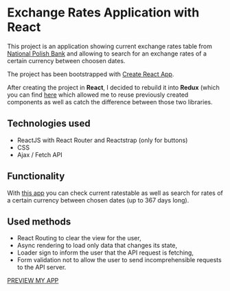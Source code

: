 # Exchange Rates Application with React

This project is an application showing current exchange rates table from [National Polish Bank](http://api.nbp.pl/en.html) and allowing to search for an exchange rates of a certain currency between choosen dates.

The project has been bootstrapped with [Create React App](https://github.com/facebookincubator/create-react-app).

After creating the project in **React**, I decided to rebuild it into **Redux** (which you can find [here](http://exchange-rates-redux.surge.sh/) which allowed me to reuse previously created components as well as catch the difference between those two libraries.

## Technologies used

* ReactJS with React Router and Reactstrap (only for buttons)
* CSS
* Ajax / Fetch API

## Functionality

With [this app](http://exchange-rates-react.surge.sh/) you can check current ratestable as well as search for rates of a certain currency between chosen dates (up to 367 days long).

## Used methods

* React Routing to clear the view for the user,
* Async rendering to load only data that changes its state,
* Loader sign to inform the user that the API request is fetching,
* Form validation not to allow the user to send incomprehensible requests to the API server.

[PREVIEW MY APP](http://exchange-rates-react.surge.sh/)

